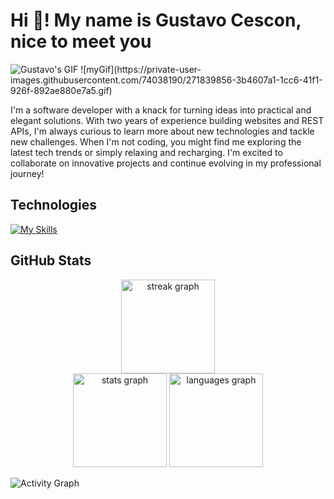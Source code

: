 # Hi 👋! My name is Gustavo Cescon, nice to meet you

<img  src="https://private-user-images.githubusercontent.com/74038190/271839856-3b4607a1-1cc6-41f1-926f-892ae880e7a5.gif" alt="Gustavo's GIF" />
![myGif](https://private-user-images.githubusercontent.com/74038190/271839856-3b4607a1-1cc6-41f1-926f-892ae880e7a5.gif)

I'm a software developer with a knack for turning ideas into practical and elegant solutions. With two years of experience building websites and REST APIs, I'm always curious to learn more about new technologies and tackle new challenges. When I'm not coding, you might find me exploring the latest tech trends or simply relaxing and recharging. I'm excited to collaborate on innovative projects and continue evolving in my professional journey!

## Technologies

[![My Skills](https://skillicons.dev/icons?i=ts,js,nestjs,nextjs,nodejs,react,vue,php,html,css,bootstrap,css,cypress,docker,gitlab,jest,jquery,mongodb,mysql,postgres,prisma,redis,npm,postman,vite)](https://skillicons.dev)


## GitHub Stats

<div align="center">

   <img src="https://streak-stats.demolab.com?user=GustavoCescon&locale=en&mode=daily&theme=dracula&hide_border=false&border_radius=5" height="150" alt="streak graph"  />
</div>
<div align="center">
  <img src="https://github-readme-stats.vercel.app/api?username=GustavoCescon&hide_title=false&hide_rank=false&show_icons=true&include_all_commits=true&count_private=true&disable_animations=false&theme=dracula&locale=en&hide_border=false" height="150" alt="stats graph"  />
   <img src="https://github-readme-stats.vercel.app/api/top-langs?username=GustavoCescon&locale=en&hide_title=false&layout=compact&card_width=450&langs_count=5&theme=dracula&hide_border=false" height="150" alt="languages graph"  />
  
</div>





![Activity Graph](https://github-readme-activity-graph.vercel.app/graph?username=GustavoCescon&theme=dracula&area=true&hide_border=true&hide_title=true)
